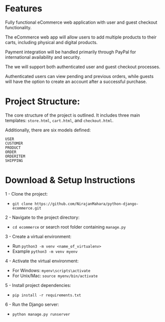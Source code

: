 # Features

Fully functional eCommerce web application with user and guest checkout functionality.

The eCommerce web app will allow users to add multiple products to their carts, including physical and digital products.

Payment integration will be handled primarily through PayPal for international availability and security.

The we will support both authenticated user and guest checkout processes.

Authenticated users can view pending and previous orders, while guests will have the option to create an account after a successful purchase.

# Project Structure:
The core structure of the project is outlined. It includes three main templates: `store.html`, `cart.html`, and `checkout.html`.

Additionally, there are six models defined:
```
USER
CUSTOMER
PRODUCT
ORDER
ORDERITEM
SHIPPING
```

# Download & Setup Instructions
1 - Clone the project:
- `git clone https://github.com/NirajanMahara/python-django-ecommerce.git`

2 - Navigate to the project directory:
- `cd ecommerce` or search root folder containing `manage.py`

3 - Create a virtual environment:
- Run `python3 -m venv <name_of_virtualenv>`
- Example `python3 -m venv myenv`

4 - Activate the virtual environment:

- For Windows: `myenv\scripts\activate`
- For Unix/Mac: `source myenv/bin/activate`

5 - Install project dependencies:
- `pip install -r requirements.txt`

6 - Run the Django server: 
- `python manage.py runserver`